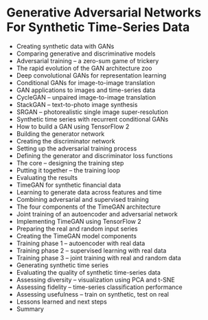 # Generative Adversarial Networks For Synthetic Time-Series Data
- Creating synthetic data with GANs
- Comparing generative and discriminative models
- Adversarial training – a zero-sum game of trickery
- The rapid evolution of the GAN architecture zoo
- Deep convolutional GANs for representation learning
- Conditional GANs for image-to-image translation
- GAN applications to images and time-series data
- CycleGAN – unpaired image-to-image translation
- StackGAN – text-to-photo image synthesis
- SRGAN – photorealistic single image super-resolution
- Synthetic time series with recurrent conditional GANs
- How to build a GAN using TensorFlow 2
- Building the generator network
- Creating the discriminator network
- Setting up the adversarial training process
- Defining the generator and discriminator loss functions
- The core – designing the training step
- Putting it together – the training loop
- Evaluating the results
- TimeGAN for synthetic financial data
- Learning to generate data across features and time
- Combining adversarial and supervised training
- The four components of the TimeGAN architecture
- Joint training of an autoencoder and adversarial network
- Implementing TimeGAN using TensorFlow 2
- Preparing the real and random input series
- Creating the TimeGAN model components
- Training phase 1 – autoencoder with real data
- Training phase 2 – supervised learning with real data
- Training phase 3 – joint training with real and random data
- Generating synthetic time series
- Evaluating the quality of synthetic time-series data
- Assessing diversity – visualization using PCA and t-SNE
- Assessing fidelity – time-series classification performance
- Assessing usefulness – train on synthetic, test on real
- Lessons learned and next steps
- Summary
